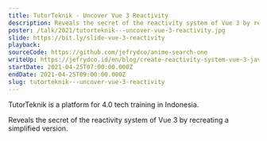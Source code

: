 ```yaml
---
title: TutorTeknik - Uncover Vue 3 Reactivity
description: Reveals the secret of the reactivity system of Vue 3 by recreating a simplified version.
poster: /talk/2021/tutorteknik---uncover-vue-3-reactivity.jpg
slide: https://bit.ly/slide-vue-3-reactivity
playback: 
sourceCode: https://github.com/jefrydco/anime-search-one
writeUp: https://jefrydco.id/en/blog/create-reactivity-system-vue-3-javascript
startDate: 2021-04-25T07:00:00.000Z
endDate: 2021-04-25T09:00:00.000Z
slug: tutorteknik---uncover-vue-3-reactivity
---
```


TutorTeknik is a platform for 4.0 tech training in Indonesia.

Reveals the secret of the reactivity system of Vue 3 by recreating a simplified version.
